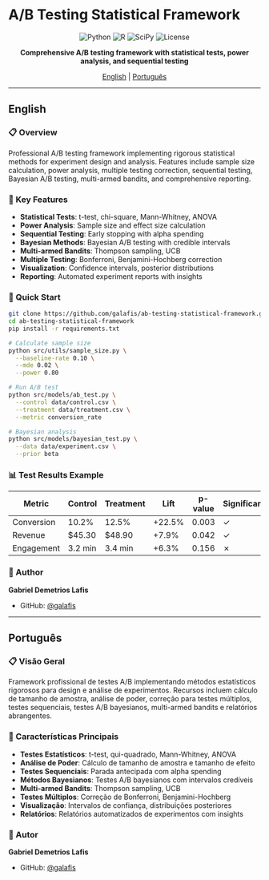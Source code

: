 # A/B Testing Statistical Framework

<div align="center">

![Python](https://img.shields.io/badge/python-3.9+-blue.svg)
![R](https://img.shields.io/badge/R-4.0+-276DC3.svg)
![SciPy](https://img.shields.io/badge/SciPy-1.11+-8CAAE6.svg)
![License](https://img.shields.io/badge/license-MIT-green.svg)

**Comprehensive A/B testing framework with statistical tests, power analysis, and sequential testing**

[English](#english) | [Português](#português)

</div>

---

## English

### 📋 Overview

Professional A/B testing framework implementing rigorous statistical methods for experiment design and analysis. Features include sample size calculation, power analysis, multiple testing correction, sequential testing, Bayesian A/B testing, multi-armed bandits, and comprehensive reporting.

### 🎯 Key Features

- **Statistical Tests**: t-test, chi-square, Mann-Whitney, ANOVA
- **Power Analysis**: Sample size and effect size calculation
- **Sequential Testing**: Early stopping with alpha spending
- **Bayesian Methods**: Bayesian A/B testing with credible intervals
- **Multi-armed Bandits**: Thompson sampling, UCB
- **Multiple Testing**: Bonferroni, Benjamini-Hochberg correction
- **Visualization**: Confidence intervals, posterior distributions
- **Reporting**: Automated experiment reports with insights

### 🚀 Quick Start

```bash
git clone https://github.com/galafis/ab-testing-statistical-framework.git
cd ab-testing-statistical-framework
pip install -r requirements.txt

# Calculate sample size
python src/utils/sample_size.py \
  --baseline-rate 0.10 \
  --mde 0.02 \
  --power 0.80

# Run A/B test
python src/models/ab_test.py \
  --control data/control.csv \
  --treatment data/treatment.csv \
  --metric conversion_rate

# Bayesian analysis
python src/models/bayesian_test.py \
  --data data/experiment.csv \
  --prior beta
```

### 📊 Test Results Example

| Metric | Control | Treatment | Lift | p-value | Significant |
|--------|---------|-----------|------|---------|-------------|
| Conversion | 10.2% | 12.5% | +22.5% | 0.003 | ✓ |
| Revenue | $45.30 | $48.90 | +7.9% | 0.042 | ✓ |
| Engagement | 3.2 min | 3.4 min | +6.3% | 0.156 | ✗ |

### 👤 Author

**Gabriel Demetrios Lafis**
- GitHub: [@galafis](https://github.com/galafis)

---

## Português

### 📋 Visão Geral

Framework profissional de testes A/B implementando métodos estatísticos rigorosos para design e análise de experimentos. Recursos incluem cálculo de tamanho de amostra, análise de poder, correção para testes múltiplos, testes sequenciais, testes A/B bayesianos, multi-armed bandits e relatórios abrangentes.

### 🎯 Características Principais

- **Testes Estatísticos**: t-test, qui-quadrado, Mann-Whitney, ANOVA
- **Análise de Poder**: Cálculo de tamanho de amostra e tamanho de efeito
- **Testes Sequenciais**: Parada antecipada com alpha spending
- **Métodos Bayesianos**: Testes A/B bayesianos com intervalos credíveis
- **Multi-armed Bandits**: Thompson sampling, UCB
- **Testes Múltiplos**: Correção de Bonferroni, Benjamini-Hochberg
- **Visualização**: Intervalos de confiança, distribuições posteriores
- **Relatórios**: Relatórios automatizados de experimentos com insights

### 👤 Autor

**Gabriel Demetrios Lafis**
- GitHub: [@galafis](https://github.com/galafis)
